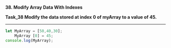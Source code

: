 **38. Modify Array Data With Indexes**

**Task_38 Modify the data stored at index 0 of myArray to a value of 45.**

************************************
```js
let MyArray = [50,40,30];
    MyArray [0] = 45;
console.log(MyArray);